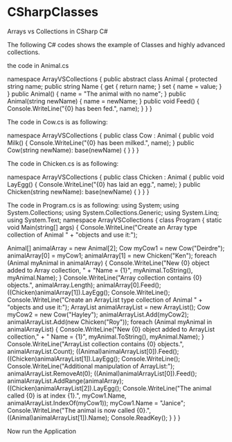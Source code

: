 # CSharpClasses

Arrays vs Collections in CSharp C#

The following C# codes shows the example of Classes and highly advanced collections.

the code in Animal.cs

namespace ArrayVSCollections
{
public abstract class Animal
{
protected string name;
public string Name
{
get
{
return name;
}
set
{
name = value;
}
}
public Animal()
{
name = "The animal with no name";
}
public Animal(string newName)
{
name = newName;
}
public void Feed()
{
Console.WriteLine("{0} has been fed.", name);
}
}
}

The code in Cow.cs is as following:

namespace ArrayVSCollections
{
public class Cow : Animal
{
public void Milk()
{
Console.WriteLine("{0} has been milked.", name);
}
public Cow(string newName): base(newName)
{
}
}
}

The code in Chicken.cs is as following:

namespace ArrayVSCollections
{
public class Chicken : Animal
{
public void LayEgg()
{
Console.WriteLine("{0} has laid an egg.", name);
}
public Chicken(string newName): base(newName)
{
}
}
}

The code in Program.cs is as following:
using System;
using System.Collections;
using System.Collections.Generic;
using System.Linq;
using System.Text;
namespace ArrayVSCollections
{
class Program
{
static void Main(string[] args)
{
Console.WriteLine("Create an Array type collection of Animal " +
"objects and use it:");

Animal[] animalArray = new Animal[2];
Cow myCow1 = new Cow("Deirdre");
animalArray[0] = myCow1;
animalArray[1] = new Chicken("Ken");
foreach (Animal myAnimal in animalArray)
{
Console.WriteLine("New {0} object added to Array collection, " +
"Name = {1}", myAnimal.ToString(), myAnimal.Name);
}
Console.WriteLine("Array collection contains {0} objects.",
animalArray.Length);
animalArray[0].Feed();
((Chicken)animalArray[1]).LayEgg();
Console.WriteLine();
Console.WriteLine("Create an ArrayList type collection of Animal " +
"objects and use it:");
ArrayList animalArrayList = new ArrayList();
Cow myCow2 = new Cow("Hayley");
animalArrayList.Add(myCow2);
animalArrayList.Add(new Chicken("Roy"));
foreach (Animal myAnimal in animalArrayList)
{
Console.WriteLine("New {0} object added to ArrayList collection," +
" Name = {1}", myAnimal.ToString(), myAnimal.Name);
}
Console.WriteLine("ArrayList collection contains {0} objects.",
animalArrayList.Count);
((Animal)animalArrayList[0]).Feed();
((Chicken)animalArrayList[1]).LayEgg();
Console.WriteLine();
Console.WriteLine("Additional manipulation of ArrayList:");
animalArrayList.RemoveAt(0);
((Animal)animalArrayList[0]).Feed();
animalArrayList.AddRange(animalArray);
((Chicken)animalArrayList[2]).LayEgg();
Console.WriteLine("The animal called {0} is at index {1}.",
myCow1.Name, animalArrayList.IndexOf(myCow1));
myCow1.Name = "Janice";
Console.WriteLine("The animal is now called {0}.",
((Animal)animalArrayList[1]).Name);
Console.ReadKey();
}
}
}

Now run the Application
